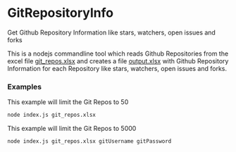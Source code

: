 # GitRepositoryInfo
Get Github Repository Information like stars, watchers, open issues and forks

This is a nodejs commandline tool which reads Github Repositories from the excel file [git_repos.xlsx](./git_repos.xlsx) and creates a file [output.xlsx](./output.xlsx) with Github Repository Information for each Repository like stars, watchers, open issues and forks.

### Examples

This example will limit the Git Repos to 50
```sh
node index.js git_repos.xlsx
```

This example will limit the Git Repos to 5000
```sh
node index.js git_repos.xlsx gitUsername gitPassword
```
